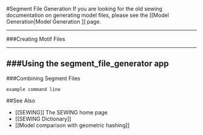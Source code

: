 #Segment File Generation
If you are looking for the old sewing documentation on generating model files, please see the [[Model Generation|Model Generation ]] page.


----------------------
###Creating Motif Files

----------------------
###Using the segment_file_generator app
----------------------
###Combining Segment Files

```example command line```


##See Also
* [[SEWING]] The SEWING home page
* [[SEWING Dictionary]]
* [[Model comparison with geometric hashing]]